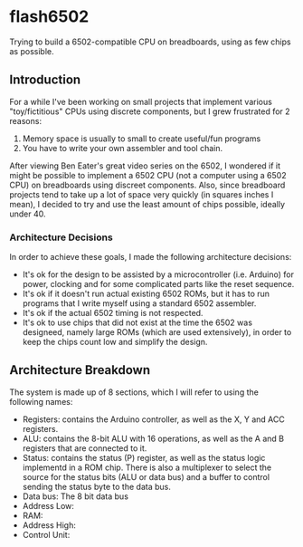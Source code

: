 
# flash6502
Trying to build a 6502-compatible CPU on breadboards, using as few chips as possible.

## Introduction
For a while I've been working on small projects that implement various "toy/fictitious" CPUs using discrete components, but I grew frustrated for 2 reasons:

1. Memory space is usually to small to create useful/fun programs
2. You have to write your own assembler and tool chain.

After viewing Ben Eater's great video series on the 6502, I wondered if it might be possible to implement a 6502 CPU (not a computer using a 6502 CPU) on breadboards using discreet components. Also, since breadboard projects tend to take up a lot of space very quickly (in squares inches I mean), I decided to try and use the least amount of chips possible, ideally under 40.

### Architecture Decisions
In order to achieve these goals, I made the following architecture decisions:

- It's ok for the design to be assisted by a microcontroller (i.e. Arduino) for power, clocking and for some complicated parts like the reset sequence.
- It's ok if it doesn't run actual existing 6502 ROMs, but it has to run programs that I write myself using a standard 6502 assembler.
- It's ok if the actual 6502 timing is not respected.
- It's ok to use chips that did not exist at the time the 6502 was designeed, namely large ROMs (which are used extensively), in order to keep the chips count low and simplify the design.

## Architecture Breakdown
The system is made up of 8 sections, which I will refer to using the following names:

- Registers: contains the Arduino controller, as well as the X, Y and ACC registers.
- ALU: contains the 8-bit ALU with 16 operations, as well as the A and B registers that are connected to it.
- Status: contains the status (P) register, as well as the status logic implementd in a ROM chip. There is also a multiplexer to select the source for the status bits (ALU or data bus) and a buffer to control sending the status byte to the data bus.
- Data bus: The 8 bit data bus
- Address Low:
- RAM: 
- Address High:
- Control Unit:

